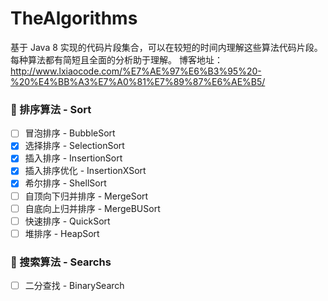# TheAlgorithms
基于 Java 8 实现的代码片段集合，可以在较短的时间内理解这些算法代码片段。每种算法都有简短且全面的分析助于理解。
博客地址：http://www.lxiaocode.com/%E7%AE%97%E6%B3%95%20-%20%E4%BB%A3%E7%A0%81%E7%89%87%E6%AE%B5/

### 🦊 排序算法 - Sort

- [ ] 冒泡排序 - BubbleSort
- [x] 选择排序 - SelectionSort
- [x] 插入排序 - InsertionSort
- [x] 插入排序优化 - InsertionXSort
- [x] 希尔排序 - ShellSort
- [ ] 自顶向下归并排序 - MergeSort
- [ ] 自底向上归并排序 - MergeBUSort
- [ ] 快速排序 - QuickSort
- [ ] 堆排序 - HeapSort

### 🦁 搜索算法 - Searchs

- [ ] 二分查找 - BinarySearch

